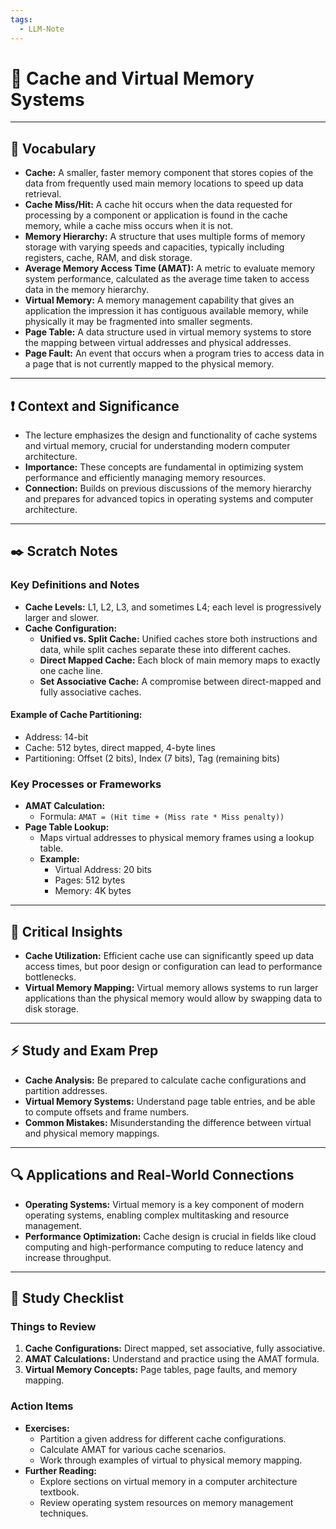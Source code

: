 ```yaml
---
tags:
  - LLM-Note
---
```




# 📗 Cache and Virtual Memory Systems

---

## 🎤 Vocabulary

- **Cache:** A smaller, faster memory component that stores copies of the data from frequently used main memory locations to speed up data retrieval.
- **Cache Miss/Hit:** A cache hit occurs when the data requested for processing by a component or application is found in the cache memory, while a cache miss occurs when it is not.
- **Memory Hierarchy:** A structure that uses multiple forms of memory storage with varying speeds and capacities, typically including registers, cache, RAM, and disk storage.
- **Average Memory Access Time (AMAT):** A metric to evaluate memory system performance, calculated as the average time taken to access data in the memory hierarchy.
- **Virtual Memory:** A memory management capability that gives an application the impression it has contiguous available memory, while physically it may be fragmented into smaller segments.
- **Page Table:** A data structure used in virtual memory systems to store the mapping between virtual addresses and physical addresses.
- **Page Fault:** An event that occurs when a program tries to access data in a page that is not currently mapped to the physical memory.

---

## ❗ Context and Significance

- The lecture emphasizes the design and functionality of cache systems and virtual memory, crucial for understanding modern computer architecture.
- **Importance:** These concepts are fundamental in optimizing system performance and efficiently managing memory resources.
- **Connection:** Builds on previous discussions of the memory hierarchy and prepares for advanced topics in operating systems and computer architecture.

---

## ✒️ Scratch Notes

### Key Definitions and Notes

- **Cache Levels:** L1, L2, L3, and sometimes L4; each level is progressively larger and slower.
- **Cache Configuration:**
  - **Unified vs. Split Cache:** Unified caches store both instructions and data, while split caches separate these into different caches.
  - **Direct Mapped Cache:** Each block of main memory maps to exactly one cache line.
  - **Set Associative Cache:** A compromise between direct-mapped and fully associative caches.

#### Example of Cache Partitioning:
- Address: 14-bit
- Cache: 512 bytes, direct mapped, 4-byte lines
- Partitioning: Offset (2 bits), Index (7 bits), Tag (remaining bits)

### Key Processes or Frameworks

- **AMAT Calculation:**
  - Formula: `AMAT = (Hit time + (Miss rate * Miss penalty))`
- **Page Table Lookup:**
  - Maps virtual addresses to physical memory frames using a lookup table.
  - **Example:**
    - Virtual Address: 20 bits
    - Pages: 512 bytes
    - Memory: 4K bytes

---

## 🧠 Critical Insights

- **Cache Utilization:** Efficient cache use can significantly speed up data access times, but poor design or configuration can lead to performance bottlenecks.
- **Virtual Memory Mapping:** Virtual memory allows systems to run larger applications than the physical memory would allow by swapping data to disk storage.

---

## ⚡ Study and Exam Prep

- **Cache Analysis:** Be prepared to calculate cache configurations and partition addresses.
- **Virtual Memory Systems:** Understand page table entries, and be able to compute offsets and frame numbers.
- **Common Mistakes:** Misunderstanding the difference between virtual and physical memory mappings.

---

## 🔍 Applications and Real-World Connections

- **Operating Systems:** Virtual memory is a key component of modern operating systems, enabling complex multitasking and resource management.
- **Performance Optimization:** Cache design is crucial in fields like cloud computing and high-performance computing to reduce latency and increase throughput.

---

## 📝 Study Checklist

### Things to Review

1. **Cache Configurations:** Direct mapped, set associative, fully associative.
2. **AMAT Calculations:** Understand and practice using the AMAT formula.
3. **Virtual Memory Concepts:** Page tables, page faults, and memory mapping.

### Action Items

- **Exercises:**
  - Partition a given address for different cache configurations.
  - Calculate AMAT for various cache scenarios.
  - Work through examples of virtual to physical memory mapping.
- **Further Reading:**
  - Explore sections on virtual memory in a computer architecture textbook.
  - Review operating system resources on memory management techniques.

